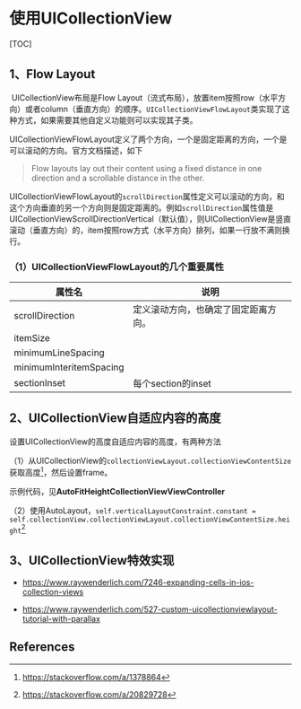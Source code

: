 # 使用UICollectionView

[TOC]

## 1、Flow Layout

​       UICollectionView布局是Flow Layout（流式布局），放置item按照row（水平方向）或者column（垂直方向）的顺序。`UICollectionViewFlowLayout`类实现了这种方式，如果需要其他自定义功能则可以实现其子类。

​       UICollectionViewFlowLayout定义了两个方向，一个是固定距离的方向，一个是可以滚动的方向。官方文档描述，如下

> Flow layouts lay out their content using a fixed distance in one direction and a scrollable distance in the other.

​       UICollectionViewFlowLayout的`scrollDirection`属性定义可以滚动的方向，和这个方向垂直的另一个方向则是固定距离的。例如`scrollDirection`属性值是UICollectionViewScrollDirectionVertical（默认值），则UICollectionView是竖直滚动（垂直方向）的，item按照row方式（水平方向）排列，如果一行放不满则换行。



### （1）UICollectionViewFlowLayout的几个重要属性

| 属性名                  | 说明                                 |
| ----------------------- | ------------------------------------ |
| scrollDirection         | 定义滚动方向，也确定了固定距离方向。 |
| itemSize                |                                      |
| minimumLineSpacing      |                                      |
| minimumInteritemSpacing |                                      |
| sectionInset            | 每个section的inset                   |



## 2、UICollectionView自适应内容的高度



设置UICollectionView的高度自适应内容的高度，有两种方法

（1）从UICollectionView的`collectionViewLayout.collectionViewContentSize`获取高度[^1]，然后设置frame。

​       示例代码，见**AutoFitHeightCollectionViewViewController**



（2）使用AutoLayout，`self.verticalLayoutConstraint.constant = self.collectionView.collectionViewLayout.collectionViewContentSize.height`[^2]



## 3、UICollectionView特效实现

* <https://www.raywenderlich.com/7246-expanding-cells-in-ios-collection-views>

* <https://www.raywenderlich.com/527-custom-uicollectionviewlayout-tutorial-with-parallax>



## References

[^1]: https://stackoverflow.com/a/1378864
[^2]: https://stackoverflow.com/a/20829728
